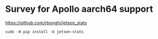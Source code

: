 # Survey for Apollo aarch64 support

https://github.com/rbonghi/jetson_stats

```
sudo -H pip install -U jetson-stats
```


